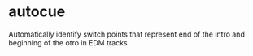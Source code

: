 # autocue
Automatically identify switch points that represent end of the intro and beginning of the otro in EDM tracks

